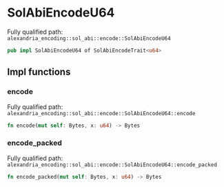 # SolAbiEncodeU64

Fully qualified path: `alexandria_encoding::sol_abi::encode::SolAbiEncodeU64`

```rust
pub impl SolAbiEncodeU64 of SolAbiEncodeTrait<u64>
```

## Impl functions

### encode

Fully qualified path: `alexandria_encoding::sol_abi::encode::SolAbiEncodeU64::encode`

```rust
fn encode(mut self: Bytes, x: u64) -> Bytes
```


### encode_packed

Fully qualified path: `alexandria_encoding::sol_abi::encode::SolAbiEncodeU64::encode_packed`

```rust
fn encode_packed(mut self: Bytes, x: u64) -> Bytes
```


